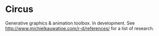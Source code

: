 # Circus

Generative graphics & animation toolbox. In development. See http://www.michielkauwatjoe.com/r-d/references/ for a list of research.
